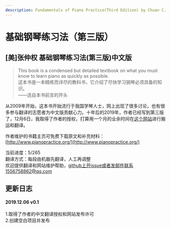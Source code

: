 ```yaml
---
description: Fundamentals of Piano Practice(Third Edition) by Chuan C. Chang
---
```


# 基础钢琴练习法（第三版）

## \[美\]张仲权 基础钢琴练习法\(第三版\)中文版

> This book is a condensed but detailed textbook on what you must know to learn piano as quickly as possible.  
> 这本书是一本精练而详尽的教科书，它介绍了尽快学习钢琴必须具备的知识。  
> ——选自本书前言的开头

从2009年开始，这本书开始流行于我国学琴人士，网上出现了很多讨论，也有很多参与翻译的志愿者为中文版贡献心力。十年后的2019年，作者已经写到第三版了，12月6日，我取得了作者的授权，打算用一个月的业余时间在[这个网站](https://qiiingc.gitbook.io/fopp3/)进行搬运和翻译。

作者维护的书籍主页可免费下载原文和补充材料：[http://www.pianopractice.org/](http://www.pianopractice.org/)

当前进度：5/265  
翻译方式：每段由机器先翻译，人工再调整  
欢迎提供翻译和网站维护帮助，github上开issue或者发邮件联系1556758862@qq.com

## 更新日志

#### 2019.12.06 v0.1

1.取得了作者的中文翻译授权和网站发布许可  
2.创建空白项目并发布

